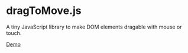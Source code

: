 # dragToMove.js

A tiny JavaScript library to make DOM elements dragable with mouse or touch.

[Demo](https://anshuthopsee.github.io/dragToMove.js/docs/)
